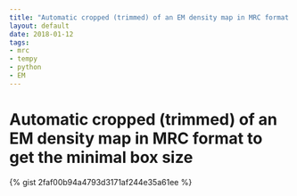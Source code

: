 ```yaml
---
title: "Automatic cropped (trimmed) of an EM density map in MRC format to get the minimal box size"
layout: default
date: 2018-01-12
tags:
- mrc
- tempy
- python
- EM
---
```


# Automatic cropped (trimmed) of an EM density map in MRC format to get the minimal box size

{% gist 2faf00b94a4793d3171af244e35a61ee %}
